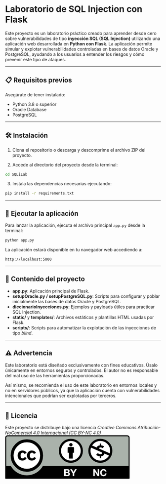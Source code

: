 # Laboratorio de SQL Injection con Flask

Este proyecto es un laboratorio práctico creado para aprender desde cero sobre vulnerabilidades de tipo **inyección SQL (SQL Injection)** utilizando una aplicación web desarrollada en **Python con Flask**. La aplicación permite simular y explotar vulnerabilidades controladas en bases de datos Oracle y PostgreSQL, ayudando a los usuarios a entender los riesgos y cómo prevenir este tipo de ataques.

---

## 📋 Requisitos previos

Asegúrate de tener instalado:

- Python 3.8 o superior
- Oracle Database
- PostgreSQL

---

## 🛠️ Instalación

1. Clona el repositorio o descarga y descomprime el archivo ZIP del proyecto.

2. Accede al directorio del proyecto desde la terminal:
```bash
cd SQLiLab
```

3. Instala las dependencias necesarias ejecutando:
```bash
pip install -r requirements.txt
```

---

## 🚀 Ejecutar la aplicación

Para lanzar la aplicación, ejecuta el archivo principal `app.py` desde la terminal:

```bash
python app.py
```

La aplicación estará disponible en tu navegador web accediendo a:

```
http://localhost:5000
```

---

## 📖 Contenido del proyecto

- **app.py**: Aplicación principal de Flask.
- **setupOracle.py / setupPostgreSQL.py**: Scripts para configurar y poblar inicialmente las bases de datos Oracle y PostgreSQL.
- **diccionarioInyecciones.py**: Ejemplos y payloads útiles para practicar SQL Injection.
- **static/** y **templates/**: Archivos estáticos y plantillas HTML usadas por Flask.
- **scripts/**: Scripts para automatizar la explotación de las inyecciones de tipo *blind*.

---

## ⚠️ Advertencia

Este laboratorio está diseñado exclusivamente con fines educativos. Úsalo únicamente en entornos seguros y controlados. El autor no es responsable del mal uso de las herramientas proporcionadas.

Así mismo, se recomienda el uso de este laboratorio en entornos locales y no en servidores públicos, ya que la aplicación cuenta con vulnerabilidades intencionales que podrían ser explotadas por terceros.

---

## 📌 Licencia

Este proyecto se distribuye bajo una licencia *Creative Commons Atribución-NoComercial 4.0 Internacional (CC BY-NC 4.0)* ![Imagen de la licencia](static/images/licenseimage.png)
